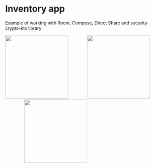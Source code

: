 Inventory app
==================================

Example of working with Room, Compose, Direct Share and security-crypto-ktx library

<img src="https://github.com/user-attachments/assets/577d2eb9-9d3a-44ac-95ed-823ca3cdfc47" width="200"/>&emsp;&emsp;&emsp;&emsp;
<img src="https://github.com/user-attachments/assets/bab086b1-073e-449e-8912-4bd70754fe71" width="200"/>&emsp;&emsp;&emsp;&emsp;
<img src="https://github.com/user-attachments/assets/3753aa3b-6a62-4253-a159-fd0460ca23ba" width="200"/>
